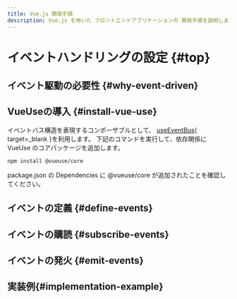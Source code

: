 ```yaml
---
title: Vue.js 開発手順
description: Vue.js を用いた フロントエンドアプリケーションの 開発手順を説明します。
---
```


# イベントハンドリングの設定 {#top}

## イベント駆動の必要性 {#why-event-driven}

## VueUseの導入 {#install-vue-use}

イベントバス構造を表現するコンポーザブルとして、
[useEventBus](https://vueuse.org/core/useEventBus/#useeventbus){ target=_blank }を利用します。
下記のコマンドを実行して、依存関係に VueUse のコアパッケージを追加します。

```shell
npm install @vueuse/core
```

package.json の Dependencies に @vueuse/core が追加されたことを確認してください。

## イベントの定義 {#define-events}

## イベントの購読 {#subscribe-events}

## イベントの発火 {#emit-events}

## 実装例{#implementation-example}